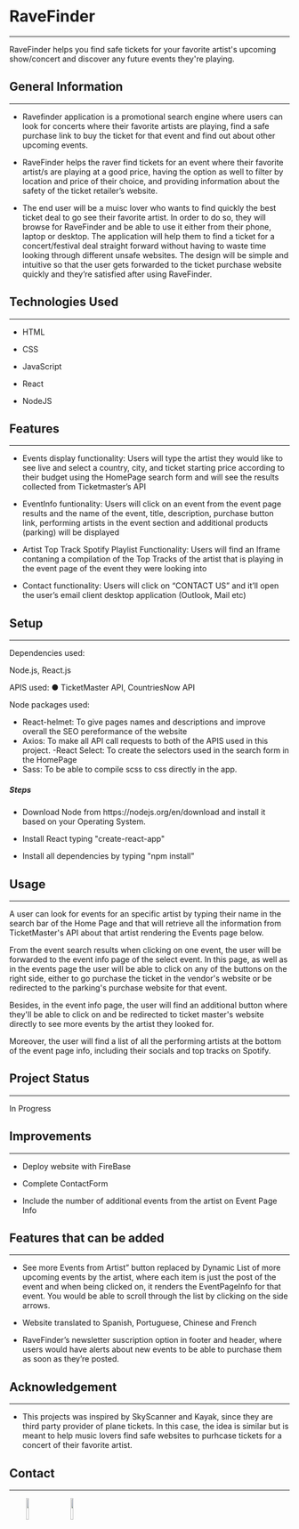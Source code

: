 <h1>RaveFinder</h1>
<hr><p>RaveFinder helps you find safe tickets for your favorite artist's upcoming show/concert and discover any future events they're playing.</p><h2>General Information</h2>
<hr><ul>
<li>Ravefinder application is a promotional search engine where users can look for concerts where their favorite artists are playing, find a safe purchase link to buy the ticket for that event and find out about other upcoming events.</li>
</ul><ul>
<li>RaveFinder helps the raver find tickets for an event where their favorite artist/s are playing at a
good price, having the option as well to filter by location and price of their choice, and
providing information about the safety of the ticket retailer’s website.</li>
</ul><ul>
<li>The end user will be a muisc lover who wants to find quickly the best ticket deal to go see
their favorite artist. In order to do so, they will browse for RaveFinder and be able to use it
either from their phone, laptop or desktop.
The application will help them to find a ticket for a concert/festival deal straight forward
without having to waste time looking through different unsafe websites. The design will be
simple and intuitive so that the user gets forwarded to the ticket purchase website quickly and
they’re satisfied after using RaveFinder.</li>
</ul><h2>Technologies Used</h2>
<hr><ul>
<li>HTML</li>
</ul><ul>
<li>CSS</li>
</ul><ul>
<li>JavaScript</li>
</ul><ul>
<li>React</li>
</ul><ul>
<li>NodeJS</li>
</ul><h2>Features</h2>
<hr><ul>
<li>Events display functionality: Users will type the artist they would like to see live and select a country, city, and ticket starting price according to their budget using the HomePage search form and will see the results collected from Ticketmaster’s API</li>
</ul><ul>
<li>EventInfo funtionality: Users will click on an event from the event page results and the name of the event, title, description, purchase button link, performing artists in the event section and additional products (parking) will be displayed</li>
</ul><ul>
<li>Artist Top Track Spotify Playlist Functionality: Users will find an Iframe contaning a compilation of the Top Tracks of the artist that is playing in the event page of the event they were looking into</li>
</ul><ul>
<li>Contact functionality: Users will click on “CONTACT US” and it’ll open the user’s email client desktop application (Outlook, Mail etc)</li>
</ul><h2>Setup</h2>
<hr><p>Dependencies used:</p>
<p>Node.js, React.js</p>
<p>APIS used:
● TicketMaster API, CountriesNow API</p>
<p>Node packages used:</p>
<ul>
<li>React-helmet: To give pages names and descriptions and improve overall the SEO pereformance of the website</li>
<li>Axios: To make all API call requests to both of the APIS used in this project.
-React Select: To create the selectors used in the search form in the HomePage</li>
<li>Sass: To be able to compile scss to css directly in the app.</li>
</ul><h5>Steps</h5><ul>
<li>Download Node from https://nodejs.org/en/download and install it based on your Operating System.</li>
</ul><ul>
<li>Install React typing "create-react-app"</li>
</ul><ul>
<li>Install all dependencies by typing "npm install"</li>
</ul><h2>Usage</h2>
<hr><p>A user can look for events for an specific artist by typing their name in the search bar of the Home Page and that will retrieve all the information from TicketMaster's API about that artist rendering the Events page below.</p>
<p>From the event search results when clicking on one event, the user will be forwarded to the event info page of the select event. In this page, as well as in the events page the user will be able to click on any of the buttons on the right side, either to go purchase the ticket in the vendor's website or be redirected to the parking's purchase website for that event.</p>
<p>Besides, in the event info page, the user will find an additional button where they'll be able to click on and be redirected to ticket master's website directly to see more events by the artist they looked for.</p>
<p>Moreover, the user will find a list of all the performing artists at the bottom of the event page info, including their socials and top tracks on Spotify.</p><h2>Project Status</h2>
<hr><p>In Progress</p><h2>Improvements</h2>
<hr><ul>
<li>Deploy website with FireBase</li>
</ul><ul>
<li>Complete ContactForm</li>
</ul><ul>
<li>Include the number of additional events from the artist on Event Page Info</li>
</ul><h2>Features that can be added</h2>
<hr><ul>
<li>See more Events from Artist” button replaced by Dynamic List of more upcoming
events by the artist, where each item is just the post of the event and when being
clicked on, it renders the EventPageInfo for that event. You would be able to scroll
through the list by clicking on the side arrows.</li>
</ul><ul>
<li>Website translated to Spanish, Portuguese, Chinese and French</li>
</ul><ul>
<li>RaveFinder’s newsletter suscription option in footer and header, where users would have alerts about new events to be able to purchase them as soon as they’re posted.</li>
</ul><h2>Acknowledgement</h2>
<hr><ul>
<li>This projects was inspired by SkyScanner and Kayak, since they are third party provider of plane tickets. In this case, the idea is similar but is meant to help music lovers find safe websites to purhcase tickets for a concert of their favorite artist.</li>
</ul><h2>Contact</h2>
<hr><p><span style="margin-right: 30px;"></span><a href="https://www.linkedin.com/in/jaime-villanua-de-juan"><img target="_blank" src="https://cdn.jsdelivr.net/gh/devicons/devicon/icons/linkedin/linkedin-original.svg" style="width: 10%;"></a><span style="margin-right: 30px;"></span><a href="https://github.com/jvpoly/"><img target="_blank" src="https://cdn.jsdelivr.net/gh/devicons/devicon/icons/github/github-original.svg" style="width: 10%;"></a></p>
